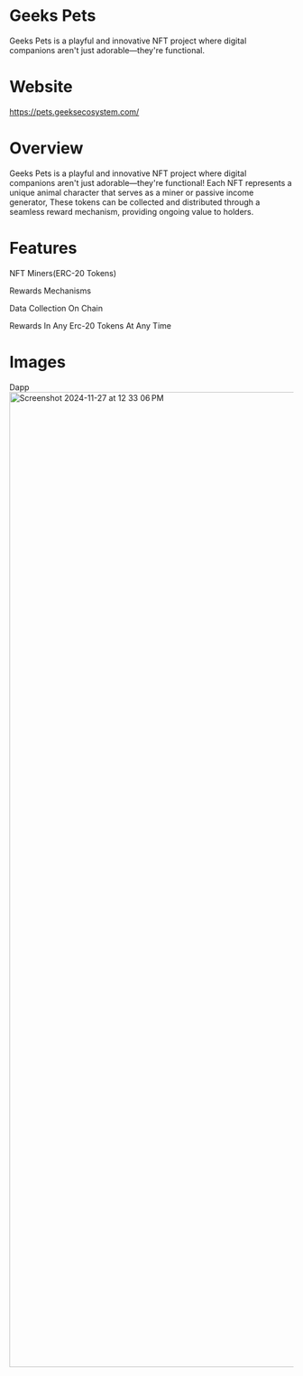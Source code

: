 # Geeks Pets
Geeks Pets is a playful and innovative NFT project where digital companions aren't just adorable—they're functional.

# Website
https://pets.geeksecosystem.com/

# Overview
Geeks Pets is a playful and innovative NFT project where digital companions aren't just adorable—they're functional! Each NFT represents a unique animal character that serves as a miner or passive income generator, These tokens can be collected and distributed through a seamless reward mechanism, providing ongoing value to holders.

# Features
NFT Miners(ERC-20 Tokens)

Rewards Mechanisms

Data Collection On Chain

Rewards In Any Erc-20 Tokens At Any Time


# Images
Dapp
<img width="1728" alt="Screenshot 2024-11-27 at 12 33 06 PM" src="https://github.com/user-attachments/assets/1cc78176-eecd-45cd-9368-471bea101353">
